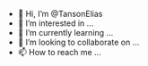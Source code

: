 - 👋 Hi, I’m @TansonElias
- 👀 I’m interested in ...
- 🌱 I’m currently learning ...
- 💞️ I’m looking to collaborate on ...
- 📫 How to reach me ...

<!---
TansonElias/TansonElias is a ✨ special ✨ repository because its `README.md` (this file) appears on your GitHub profile.
You can click the Preview link to take a look at your changes.
--->
